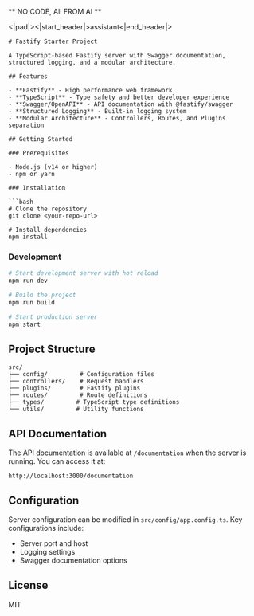 ** NO CODE, All FROM AI **

<|pad|><|start_header|>assistant<|end_header|>

```
# Fastify Starter Project

A TypeScript-based Fastify server with Swagger documentation, structured logging, and a modular architecture.

## Features

- **Fastify** - High performance web framework
- **TypeScript** - Type safety and better developer experience
- **Swagger/OpenAPI** - API documentation with @fastify/swagger
- **Structured Logging** - Built-in logging system
- **Modular Architecture** - Controllers, Routes, and Plugins separation

## Getting Started

### Prerequisites

- Node.js (v14 or higher)
- npm or yarn

### Installation

```bash
# Clone the repository
git clone <your-repo-url>

# Install dependencies
npm install
```

### Development

```bash
# Start development server with hot reload
npm run dev

# Build the project
npm run build

# Start production server
npm start
```

## Project Structure

```
src/
├── config/         # Configuration files
├── controllers/    # Request handlers
├── plugins/        # Fastify plugins
├── routes/         # Route definitions
├── types/         # TypeScript type definitions
└── utils/         # Utility functions
```

## API Documentation

The API documentation is available at `/documentation` when the server is running. You can access it at:

```
http://localhost:3000/documentation
```

## Configuration

Server configuration can be modified in `src/config/app.config.ts`. Key configurations include:

- Server port and host
- Logging settings
- Swagger documentation options

## License

MIT
